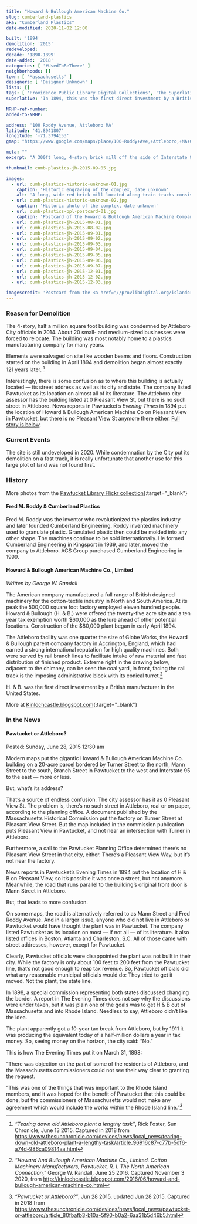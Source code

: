 ```yaml
---
title: "Howard & Bullough American Machine Co."
slug: cumberland-plastics
aka: "Cumberland Plastics"
date-modified: 2020-11-02 12:00

built: '1894'
demolition: '2015'
redeveloped: 
decade: '1890-1899'
date-added: '2018'
categories: [ '#UsedToBeThere' ]
neighborhoods: []
town: [ 'Massachusetts' ]
designers: [ 'Designer Unknown' ]
lists: []
tags: [ 'Providence Public Library Digital Collections', 'The Superlatives' ]
superlative: 'In 1894, this was the first direct investment by a British manufacturer in the United States'

NRHP-ref-number:
added-to-NRHP:

address: '100 Roddy Avenue, Attleboro MA'
latitude: '41.8941807'
longitude: '-71.3794153'
gmap: "https://www.google.com/maps/place/100+Roddy+Ave,+Attleboro,+MA+02703/@41.8941807,-71.3794153,17z/data=!3m1!4b1!4m5!3m4!1s0x89e45ccbdd52771d:0x18cd477790cc254!8m2!3d41.8941807!4d-71.3772266"

meta: ""
excerpt: "A 300ft long, 4-story brick mill off the side of Interstate 95 heading north into Massachusetts"

thumbnail: cumb-plastics-jh-2015-09-05.jpg

images:
  - url: cumb-plastics-historic-unknown-01.jpg
    caption: 'Historic engraving of the complex, date unknown'
    alt: 'A long, wide red brick mill located along train tracks consisting of columns and columns of windows with a connected administration building that features a decorative spinerette tower'
  - url: cumb-plastics-historic-unknown-02.jpg
    caption: 'Historic photo of the complex, date unknown'
  - url: cumb-plastics-ppl-postcard-01.jpg
    caption: 'Postcard of the Howard & Bullough American Machine Company building in Attleboro, MA. Railroad tracks run in the foreground of the postcard'
  - url: cumb-plastics-jh-2015-08-01.jpg
  - url: cumb-plastics-jh-2015-08-02.jpg
  - url: cumb-plastics-jh-2015-09-01.jpg
  - url: cumb-plastics-jh-2015-09-02.jpg
  - url: cumb-plastics-jh-2015-09-03.jpg
  - url: cumb-plastics-jh-2015-09-04.jpg
  - url: cumb-plastics-jh-2015-09-05.jpg
  - url: cumb-plastics-jh-2015-09-06.jpg
  - url: cumb-plastics-jh-2015-09-07.jpg
  - url: cumb-plastics-jh-2015-12-01.jpg
  - url: cumb-plastics-jh-2015-12-02.jpg
  - url: cumb-plastics-jh-2015-12-03.jpg

imagescredit: 'Postcard from the <a href="//provlibdigital.org/islandora/object/islandora%3A16116">Edward Ozog Photograph Collection</a>, Providence Public Library Digital Collection'
---
```


### Reason for Demolition

The 4-story, half a million square foot building was condemned by Attleboro City officials in 2014. About 20 small- and medium-sized businesses were forced to relocate. The building was most notably home to a plastics manufacturing company for many years.

Elements were salvaged on site like wooden beams and floors. Construction started on the building in April 1894 and demolition began almost exactly 121 years later. [^1] 

[^1]: _“Tearing down old Attleboro plant a lengthy task”_, Rick Foster, Sun Chronicle, June 13 2015. Captured in 2018 from https://www.thesunchronicle.com/devices/news/local_news/tearing-down-old-attleboro-plant-a-lengthy-task/article_96916c87-c77b-5df6-a74d-986ca09814aa.html

Interestingly, there is some confusion as to where this building is actually located — its street address as well as its city and state. The company listed Pawtucket as its location on almost all of its literature. The Attleboro city assessor has the building listed at 0 Pleasant View St, but there is no such street in Attleboro. News reports in Pawtucket’s _Evening Times_ in 1894 put the location of Howard & Bullough American Machine Co on Pleasant View in Pawtucket, but there is no Pleasant View St anymore there either. [Full story is below](#in-the-news).


### Current Events

The site is still undeveloped in 2020. While condemnation by the City put its demolition on a fast track, it is really unfortunate that another use for this large plot of land was not found first. 


### History

More photos from the [Pawtucket Library Flickr collection](//www.flickr.com/photos/pawtucketlibrary/albums/72157708803331863){:target="_blank"}


#### Fred M. Roddy & Cumberland Plastics

Fred M. Roddy was the inventor who revolutionized the plastics industry and later founded Cumberland Engineering. Roddy invented machinery used to granulate plastic. Granulated plastic then could be molded into any other shape. The machines continue to be sold internationally. He formed Cumberland Engineering in Kingsport in 1939, and later, moved the company to Attleboro. ACS Group purchased Cumberland Engineering in 1999.

#### Howard & Bullough American Machine Co., Limited

_Written by George W. Randall_

The American company manufactured a full range of British designed machinery for the cotton-textile industry in North and South America. At its peak the 500,000 square foot factory employed eleven hundred people. Howard & Bullough (H. & B.) were offered the twenty-five acre site and a ten year tax exemption worth $60,000 as the lure ahead of other potential locations. Construction of the $80,000 plant began in early April 1894. 

The Attleboro facility was one quarter the size of Globe Works, the Howard & Bullough parent company factory in Accrington, England, which had earned a strong international reputation for high quality machines. Both were served by rail branch lines to facilitate intake of raw material and fast distribution of finished product. Extreme right in the drawing below, adjacent to the chimney, can be seen the coal yard, in front, facing the rail track is the imposing administrative block with its conical turret.[^2]

H. & B. was the first direct investment by a British manufacturer in the United States. 

More at [Kinlochcastle.blogspot.com](//kinlochcastle.blogspot.com/2016/06/howard-and-bullough-american-machine-co.html){:target="_blank"}

[^2]: _“Howard And Bullough American Machine Co., Limited. Cotton Machinery  Manufacturers, Pawtucket, R. I. The North American Connection,”_ George W. Randall, June 25 2016. Captured November 3 2020, from http://kinlochcastle.blogspot.com/2016/06/howard-and-bullough-american-machine-co.html


### In the News

#### Pawtucket or Attleboro?

Posted: Sunday, June 28, 2015 12:30 am

Modern maps put the gigantic Howard & Bullough American Machine Co. building on a 20-acre parcel bordered by Turner Street to the north, Mann Street to the south, Branch Street in Pawtucket to the west and Interstate 95 to the east — more or less.

But, what’s its address?

That’s a source of endless confusion. The city assessor has it as 0 Pleasant View St. The problem is, there’s no such street in Attleboro, real or on paper, according to the planning office. A document published by the Massachusetts Historical Commission put the factory on Turner Street at Pleasant View Street. But the map included in the commission publication puts Pleasant View in Pawtucket, and not near an intersection with Turner in Attleboro.

Furthermore, a call to the Pawtucket Planning Office determined there’s no Pleasant View Street in that city, either. There’s a Pleasant View Way, but it’s not near the factory.

News reports in Pawtucket’s Evening Times in 1894 put the location of H & B on Pleasant View, so it’s possible it was once a street, but not anymore. Meanwhile, the road that runs parallel to the building’s original front door is Mann Street in Attleboro.

But, that leads to more confusion.

On some maps, the road is alternatively referred to as Mann Street and Fred Roddy Avenue. And in a larger issue, anyone who did not live in Attleboro or Pawtucket would have thought the plant was in Pawtucket. The company listed Pawtucket as its location on most — if not all — of its literature. It also listed offices in Boston, Atlanta and Charleston, S.C. All of those came with street addresses, however, except for Pawtucket.

Clearly, Pawtucket officials were disappointed the plant was not built in their city. While the factory is only about 100 feet to 200 feet from the Pawtucket line, that’s not good enough to reap tax revenue. So, Pawtucket officials did what any reasonable municipal officials would do: They tried to get it moved. Not the plant, the state line.

In 1898, a special commission representing both states discussed changing the border. A report in The Evening Times does not say why the discussions were under taken, but it was plain one of the goals was to get H & B out of Massachusetts and into Rhode Island. Needless to say, Attleboro didn’t like the idea.

The plant apparently got a 10-year tax break from Attleboro, but by 1911 it was producing the equivalent today of a half-million dollars a year in tax money. So, seeing money on the horizon, the city said: “No.”

This is how The Evening Times put it on March 31, 1898:

“There was objection on the part of some of the residents of Attleboro, and the Massachusetts commissioners could not see their way clear to granting the request.

“This was one of the things that was important to the Rhode Island members, and it was hoped for the benefit of Pawtucket that this could be done, but the commissioners of Massachusetts would not make any agreement which would include the works within the Rhode Island line.”[^3]

[^3]: _“Pawtucket or Attleboro?”_, Jun 28 2015, updated Jun 28 2015. Captured in 2018 from https://www.thesunchronicle.com/devices/news/local_news/pawtucket-or-attleboro/article_80fbafb3-b10a-5f90-b0a2-6aa31b5d46b5.html

